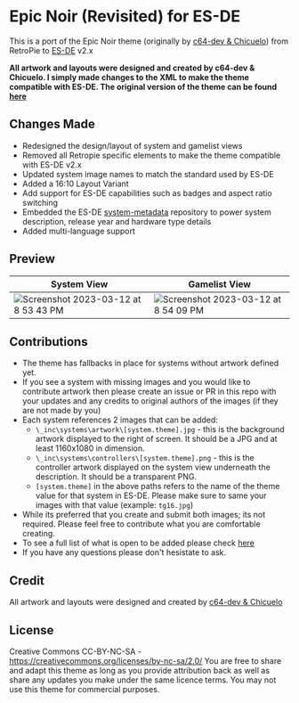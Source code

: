 # Epic Noir (Revisited) for ES-DE
This is a port of the Epic Noir theme (originally by [c64-dev & Chicuelo](https://github.com/c64-dev)) from RetroPie to [ES-DE](https://es-de.org/) v2.x

**All artwork and layouts were designed and created by c64-dev & Chicuelo.  I simply made changes to the XML to make the theme compatible with ES-DE. The original version of the theme can be found [here](https://github.com/c64-dev/es-theme-epicnoir)**

## Changes Made
- Redesigned the design/layout of system and gamelist views
- Removed all Retropie specific elements to make the theme compatible with ES-DE v2.x
- Updated system image names to match the standard used by ES-DE
- Added a 16:10 Layout Variant
- Add support for ES-DE capabilities such as badges and aspect ratio switching
- Embedded the ES-DE [system-metadata](https://gitlab.com/es-de/themes/system-metadata) repository to power system description, release year and hardware type details
- Added multi-language support

## **Preview**

| System View | Gamelist View |
|----|----|
| <img alt="Screenshot 2023-03-12 at 8 53 43 PM" src="https://user-images.githubusercontent.com/1454947/224585550-a8915000-7436-4770-b8bd-7c1350a7a8d0.png"> | <img alt="Screenshot 2023-03-12 at 8 54 09 PM" src="https://user-images.githubusercontent.com/1454947/224585555-bd4ab158-b32f-45f4-8477-cb486939eafc.png"> |

## **Contributions**
- The theme has fallbacks in place for systems without artwork defined yet.
- If you see a system with missing images and you would like to contribute artwork then please create an issue or PR in this repo with your updates and any credits to original authors of the images (if they are not made by you)
- Each system references 2 images that can be added:
   - `\_inc\systems\artwork\[system.theme].jpg` - this is the background artwork displayed to the right of screen.  It should be a JPG and at least 1160x1080 in dimension.
   - `\_inc\systems\controllers\[system.theme].png` - this is the controller artwork displayed on the system view underneath the description.  It should be a transparent PNG.
   - `[system.theme]` in the above paths refers to the name of the theme value for that system in ES-DE.  Please make sure to same your images with that value (example: `tg16.jpg`)
- While its preferred that you create and submit both images; its not required.  Please feel free to contribute what you are comfortable creating.
- To see a full list of what is open to be added please check [here](https://github.com/anthonycaccese/epic-noir-revisited-es-de/issues/1)
- If you have any questions please don't hesistate to ask.

## **Credit**
All artwork and layouts were designed and created by [c64-dev & Chicuelo](https://github.com/c64-dev)

## **License**
Creative Commons CC-BY-NC-SA - https://creativecommons.org/licenses/by-nc-sa/2.0/
You are free to share and adapt this theme as long as you provide attribution back as well as share any updates you make under the same licence terms. You may not use this theme for commercial purposes.
